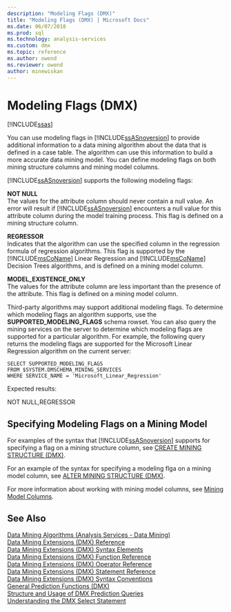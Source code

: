 ```yaml
---
description: "Modeling Flags (DMX)"
title: "Modeling Flags (DMX) | Microsoft Docs"
ms.date: 06/07/2018
ms.prod: sql
ms.technology: analysis-services
ms.custom: dmx
ms.topic: reference
ms.author: owend
ms.reviewer: owend
author: minewiskan
---
```

# Modeling Flags (DMX)
[!INCLUDE[ssas](../includes/applies-to-version/ssas.md)]

  You can use modeling flags in [!INCLUDE[ssASnoversion](../includes/ssasnoversion-md.md)] to provide additional information to a data mining algorithm about the data that is defined in a case table. The algorithm can use this information to build a more accurate data mining model. You can define modeling flags on both mining structure columns and mining model columns.  
  
 [!INCLUDE[ssASnoversion](../includes/ssasnoversion-md.md)] supports the following modeling flags:  
  
 **NOT NULL**  
 The values for the attribute column should never contain a null value. An error will result if [!INCLUDE[ssASnoversion](../includes/ssasnoversion-md.md)] encounters a null value for this attribute column during the model training process. This flag is defined on a mining structure column.  
  
 **REGRESSOR**  
 Indicates that the algorithm can use the specified column in the regression formula of regression algorithms. This flag is supported by the [!INCLUDE[msCoName](../includes/msconame-md.md)] Linear Regression and [!INCLUDE[msCoName](../includes/msconame-md.md)] Decision Trees algorithms, and is defined on a mining model column.  
  
 **MODEL_EXISTENCE_ONLY**  
 The values for the attribute column are less important than the presence of the attribute. This flag is defined on a mining model column.  
  
 Third-party algorithms may support additional modeling flags. To determine which modeling flags an algorithm supports, use the **SUPPORTED_MODELING_FLAGS** schema rowset. You can also query the mining services on the server to determine which modeling flags are supported for a particular algorithm. For example, the following query returns the modeling flags are supported for the Microsoft Linear Regression algorithm on the current server:  
  
```  
SELECT SUPPORTED_MODELING_FLAGS  
FROM $SYSTEM.DMSCHEMA_MINING_SERVICES  
WHERE SERVICE_NAME = 'Microsoft_Linear_Regression'  
```  
  
 Expected results:  
  
 NOT NULL,REGRESSOR  
  
## Specifying Modeling Flags on a Mining Model  
 For examples of the syntax that [!INCLUDE[ssASnoversion](../includes/ssasnoversion-md.md)] supports for specifying a flag on a mining structure column, see [CREATE MINING STRUCTURE &#40;DMX&#41;](../dmx/create-mining-structure-dmx.md).  
  
 For an example of the syntax for specifying a modeling flga on a mining model column, see [ALTER MINING STRUCTURE &#40;DMX&#41;](../dmx/alter-mining-structure-dmx.md).  
  
 For more information about working with mining model columns, see [Mining Model Columns](/analysis-services/data-mining/mining-model-columns).  
  
## See Also  
 [Data Mining Algorithms &#40;Analysis Services - Data Mining&#41;](/analysis-services/data-mining/data-mining-algorithms-analysis-services-data-mining)   
 [Data Mining Extensions &#40;DMX&#41; Reference](../dmx/data-mining-extensions-dmx-reference.md)   
 [Data Mining Extensions &#40;DMX&#41; Syntax Elements](../dmx/data-mining-extensions-dmx-syntax-elements.md)   
 [Data Mining Extensions &#40;DMX&#41; Function Reference](../dmx/data-mining-extensions-dmx-function-reference.md)   
 [Data Mining Extensions &#40;DMX&#41; Operator Reference](../dmx/data-mining-extensions-dmx-operator-reference.md)   
 [Data Mining Extensions &#40;DMX&#41; Statement Reference](../dmx/data-mining-extensions-dmx-statements.md)   
 [Data Mining Extensions &#40;DMX&#41; Syntax Conventions](../dmx/data-mining-extensions-dmx-syntax-conventions.md)   
 [General Prediction Functions &#40;DMX&#41;](../dmx/general-prediction-functions-dmx.md)   
 [Structure and Usage of DMX Prediction Queries](../dmx/structure-and-usage-of-dmx-prediction-queries.md)   
 [Understanding the DMX Select Statement](../dmx/understanding-the-dmx-select-statement.md)  
  
